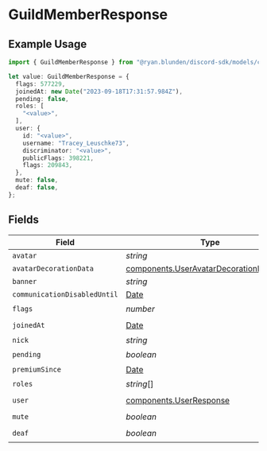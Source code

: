 # GuildMemberResponse

## Example Usage

```typescript
import { GuildMemberResponse } from "@ryan.blunden/discord-sdk/models/components";

let value: GuildMemberResponse = {
  flags: 577229,
  joinedAt: new Date("2023-09-18T17:31:57.984Z"),
  pending: false,
  roles: [
    "<value>",
  ],
  user: {
    id: "<value>",
    username: "Tracey_Leuschke73",
    discriminator: "<value>",
    publicFlags: 398221,
    flags: 209843,
  },
  mute: false,
  deaf: false,
};
```

## Fields

| Field                                                                                              | Type                                                                                               | Required                                                                                           | Description                                                                                        |
| -------------------------------------------------------------------------------------------------- | -------------------------------------------------------------------------------------------------- | -------------------------------------------------------------------------------------------------- | -------------------------------------------------------------------------------------------------- |
| `avatar`                                                                                           | *string*                                                                                           | :heavy_minus_sign:                                                                                 | N/A                                                                                                |
| `avatarDecorationData`                                                                             | [components.UserAvatarDecorationResponse](../../models/components/useravatardecorationresponse.md) | :heavy_minus_sign:                                                                                 | N/A                                                                                                |
| `banner`                                                                                           | *string*                                                                                           | :heavy_minus_sign:                                                                                 | N/A                                                                                                |
| `communicationDisabledUntil`                                                                       | [Date](https://developer.mozilla.org/en-US/docs/Web/JavaScript/Reference/Global_Objects/Date)      | :heavy_minus_sign:                                                                                 | N/A                                                                                                |
| `flags`                                                                                            | *number*                                                                                           | :heavy_check_mark:                                                                                 | N/A                                                                                                |
| `joinedAt`                                                                                         | [Date](https://developer.mozilla.org/en-US/docs/Web/JavaScript/Reference/Global_Objects/Date)      | :heavy_check_mark:                                                                                 | N/A                                                                                                |
| `nick`                                                                                             | *string*                                                                                           | :heavy_minus_sign:                                                                                 | N/A                                                                                                |
| `pending`                                                                                          | *boolean*                                                                                          | :heavy_check_mark:                                                                                 | N/A                                                                                                |
| `premiumSince`                                                                                     | [Date](https://developer.mozilla.org/en-US/docs/Web/JavaScript/Reference/Global_Objects/Date)      | :heavy_minus_sign:                                                                                 | N/A                                                                                                |
| `roles`                                                                                            | *string*[]                                                                                         | :heavy_check_mark:                                                                                 | N/A                                                                                                |
| `user`                                                                                             | [components.UserResponse](../../models/components/userresponse.md)                                 | :heavy_check_mark:                                                                                 | N/A                                                                                                |
| `mute`                                                                                             | *boolean*                                                                                          | :heavy_check_mark:                                                                                 | N/A                                                                                                |
| `deaf`                                                                                             | *boolean*                                                                                          | :heavy_check_mark:                                                                                 | N/A                                                                                                |